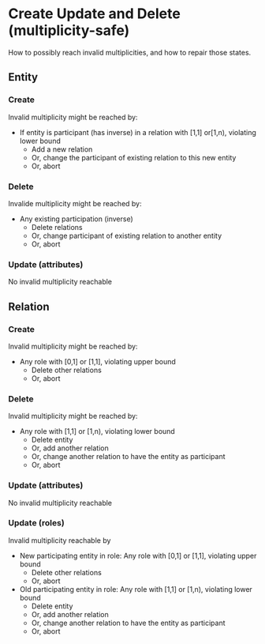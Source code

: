# Create Update and Delete (multiplicity-safe)
How to possibly reach invalid multiplicities, and how to repair those states.

## Entity
### Create
Invalid multiplicity might be reached by:

* If entity is participant (has inverse) in a relation with [1,1] or[1,n), violating lower bound
	* Add a new relation
	* Or, change the participant of existing relation to this new entity
	* Or, abort

### Delete
Invalide multiplicity might be reached by:

* Any existing participation (inverse)
	* Delete relations
	* Or, change participant of existing relation to another entity
	* Or, abort

### Update (attributes)
No invalid multiplicity reachable

## Relation
### Create
Invalid multiplicity might be reached by:

* Any role with [0,1] or [1,1], violating upper bound
	* Delete other relations
	* Or, abort

### Delete
Invalid multiplicity might be reached by:

* Any role with [1,1] or [1,n), violating lower bound
	* Delete entity
	* Or, add another relation
	* Or, change another relation to have the entity as participant
	* Or, abort

### Update (attributes)
No invalid multiplicity reachable

### Update (roles)
Invalid multiplicity reachable by

* New participating entity in role: Any role with [0,1] or [1,1], violating upper bound
	* Delete other relations
	* Or, abort
* Old participating entity in role: Any role with [1,1] or [1,n), violating lower bound
	* Delete entity
	* Or, add another relation
	* Or, change another relation to have the entity as participant
	* Or, abort